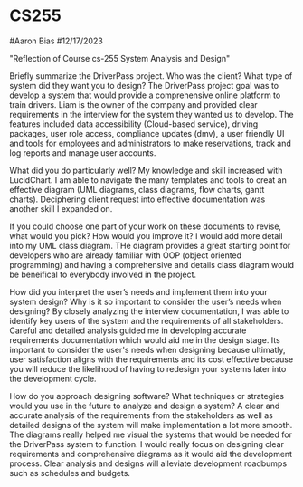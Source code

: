 # CS255
#Aaron Bias
#12/17/2023

"Reflection of Course cs-255 System Analysis and Design"

Briefly summarize the DriverPass project. Who was the client? What type of system did they want you to design?
The DriverPass project goal was to develop a system that would provide a comprehensive online platform to train drivers. Liam is the owner of the company and provided clear requirements in the interview for the system they wanted us to develop. The features included data accessibility (Cloud-based service), driving packages, user role access, compliance updates (dmv), a user friendly UI and tools for employees and administrators to make reservations, track and log reports and manage user accounts.  

What did you do particularly well?
My knowledge and skill increased with LucidChart. I am able to navigate the many templates and tools to creat an effective diagram (UML diagrams, class diagrams, flow charts, gantt charts). Deciphering client request into effective documentation was another skill I expanded on.

If you could choose one part of your work on these documents to revise, what would you pick? How would you improve it?
I would add more detail into my UML class diagram. THe diagram provides a great starting point for developers who are already familiar with OOP (object oriented programming) and having a comprehensive and details class diagram would be beneifical to everybody involved in the project. 

How did you interpret the user’s needs and implement them into your system design? Why is it so important to consider the user’s needs when designing?
By closely analyzing the interview documentation, I was able to identify key users of the system and the requirements of all stakeholders. Careful and detailed analysis guided me in developing accurate requirements documentation which would aid me in the design stage. Its important to consider the user's needs when designing because ultimatly, user satisfaction aligns with the requirements and its cost effective because you will reduce the likelihood of having to redesign your systems later into the development cycle. 

How do you approach designing software? What techniques or strategies would you use in the future to analyze and design a system?
A clear and accurate analysis of the requirements from the stakeholders as well as detailed designs of the system will make implementation a lot more smooth. The diagrams really helped me visual the systems that would be needed for the DriverPass system to function. I would really focus on designing clear requirements and comprehensive diagrams as it would aid the development process. Clear analysis and designs will alleviate development roadbumps such as schedules and budgets. 
